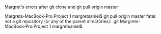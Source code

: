 Margret's errors after git clone and git pull origin master

Margrets-MacBook-Pro:Project 1 margretsaniel$ git pull origin master 
fatal: not a git repository (or any of the parent directories): .git
Margrets-MacBook-Pro:Project 1 margretsaniel$ 
